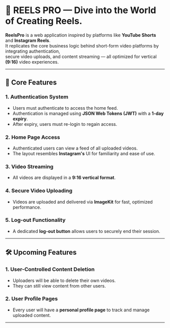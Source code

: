 # 🎥 REELS PRO — Dive into the World of Creating Reels.

**ReelsPro** is a web application inspired by platforms like **YouTube Shorts** and **Instagram Reels**.  
It replicates the core business logic behind short-form video platforms by integrating authentication,  
secure video uploads, and content streaming — all optimized for vertical **(9:16)** video experiences.

---

## 🔐 Core Features

### 1. Authentication System
- Users must authenticate to access the home feed.
- Authentication is managed using **JSON Web Tokens (JWT)** with a **1-day expiry**.
- After expiry, users must re-login to regain access.

### 2. Home Page Access
- Authenticated users can view a feed of all uploaded videos.
- The layout resembles **Instagram's** UI for familiarity and ease of use.

### 3. Video Streaming
- All videos are displayed in a **9:16 vertical format**.

### 4. Secure Video Uploading
- Videos are uploaded and delivered via **ImageKit** for fast, optimized performance.

### 5. Log-out Functionality
- A dedicated **log-out button** allows users to securely end their session.

---

## 🛠️ Upcoming Features

### 1. User-Controlled Content Deletion
- Uploaders will be able to delete their own videos.
- They can still view content from other users.

### 2. User Profile Pages
- Every user will have a **personal profile page** to track and manage uploaded content.

---


